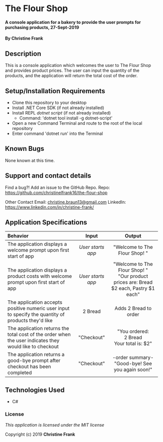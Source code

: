 # The Flour Shop

#### A console application for a bakery to provide the user prompts for purchasing products, 27-Sept-2019

#### By **Christine Frank**

## Description

This is a console application which welcomes the user to The Flour Shop and provides product prices. The user can input the quantity of the products, and the application will return the total cost of the order.

## Setup/Installation Requirements

* Clone this repository to your desktop
* Install .NET Core SDK (if not already installed)
* Install REPL *dotnet script* (if not already installed)
    * Command: 'dotnet tool install -g dotnet-script'
* Open a new Command Terminal and route to the root of the local repository
* Enter command 'dotnet run' into the Terminal


## Known Bugs

None known at this time.

## Support and contact details

Find a bug?! Add an issue to the GitHub Repo.
Repo: https://github.com/christinelfrank16/the-flour-shop

Other Contact
Email: christine.braun13@gmail.com
LinkedIn: https://www.linkedin.com/in/christine-frank/

## Application Specifications

| Behavior | Input | Output |
|:-----|:-----:|:-----:|
|The application displays a welcome prompt upon first start of app |*User starts app*| "Welcome to The Flour Shop! "|
|The application displays a product costs with welcome prompt upon first start of app |*User starts app*| "Welcome to The Flour Shop! "<br>"Our product prices are: Bread $2 each, Pastry $1 each" |
|The application accepts positive numeric user input to specify the quantity of products they'd like | 2 Bread | Adds 2 Bread to order |
|The application returns the total cost of the order when the user indicates they would like to checkout |"Checkout"| "You ordered:<br> 2 Bread<br> Your total is: $2"|
|The application returns a good-bye prompt after checkout has been completed |"Checkout" |-order summary-<br>"Good-bye! See you again soon!"|

## Technologies Used

* C#

### License

*This application is licensed under the MIT license*

Copyright (c) 2019 **Christine Frank**
